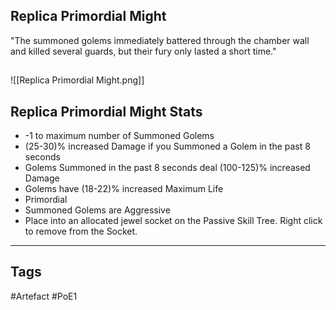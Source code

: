 ## Replica Primordial Might
"The summoned golems immediately battered through the chamber wall
and killed several guards, but their fury only lasted a short time."
##
![[Replica Primordial Might.png]]
## Replica Primordial Might Stats
- -1 to maximum number of Summoned Golems
- (25-30)% increased Damage if you Summoned a Golem in the past 8 seconds
- Golems Summoned in the past 8 seconds deal (100-125)% increased Damage
- Golems have (18-22)% increased Maximum Life
- Primordial
- Summoned Golems are Aggressive
- Place into an allocated jewel socket on the Passive Skill Tree. Right click to remove from the Socket.


---
## Tags
#Artefact
#PoE1